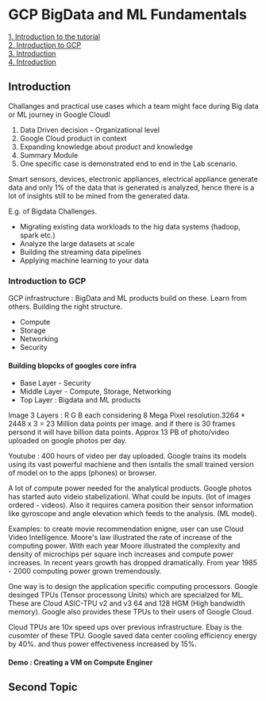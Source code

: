# GCP BigData and ML Fundamentals

[1. Introduction to the tutorial](#intro) </br>
[2. Introduction to GCP](#i2) </br>
[3. Introduction](#intro) </br>
[4. Introduction](#intro) </br>


## <a name="intro">Introduction</a>
Challanges and practical use cases which a team might face during Big data or ML journey in Google Cloudl 

1. Data Driven decision - Organizational level
2. Google Cloud product in context
3. Expanding knowledge about product and knowledge
4. Summary Module 
5. One specific case is demonstrated end to end in the Lab scenario.

Smart sensors, devices, electronic appliances, electrical appliance generate data and only 1% of the data that is generated is analyzed, hence there is a lot of insights still to be mined from the generated data. 

E.g. of Bigdata Challenges. 
 - Migrating existing data workloads to the hig data systems (hadoop, spark etc.)
 - Analyze the large datasets at scale
 - Building the streaming data pipelines
 - Applying machine learning to your data

 
### <a name="i2"> Introduction to GCP </a>
GCP infrastructure : BigData and ML products build on these. Learn from others. Building the right structure.

 - Compute
 - Storage
 - Networking
 - Security


#### Building blopcks of googles core infra
 * Base Layer - Security
 * Middle Layer - Compute, Storage, Networking
 * Top Layer : Bigdata and ML products
 
Image 3 Layers : R G B each considering 8 Mega Pixel resolution.3264 * 2448 x 3  = 23 Million data points per image.  and if there is 30 frames persond it will have billion data points. Approx 13 PB of photo/video uploaded on google photos per day. 
 
Youtube : 400 hours of video per day uploaded. Google trains its models using its vast powerful machiene and then isntalls the small trained version of model on to the apps (phones) or browser. 
 
A lot of compute power needed for the analytical products. Google photos has started auto videio stabelizationl. What could be inputs. (lot of images ordered - videos). Also it requires camera position their sensor information like gyroscope and angle elevation which feeds to the analysis. (ML model). 

Examples: to create movie recommendation enigne, user can use Cloud Video Intelligence. 
Moore's law illustrated the rate of increase of the computing power. With each year Moore illustrated the complexity and density of microchips per square inch increases and compute power increases. In recent years growth has dropped dramatically. From year 1985 - 2000 computing power grown tremendously. 

One way is to design the application specific computing processors. Google desinged TPUs (Tensor processong Units) which are specialzed for ML. These are Cloud ASIC-TPU v2 and v3 64 and 128 HGM (High bandwidth memory). Google also provides these TPUs to their users of Google Cloud.

Cloud TPUs are 10x speed ups over previous infrastructure. Ebay is the cusomter of these TPU. Google saved data center cooling efficiency energy by 40%. and thus power effectiveness increased by 15%. 

#### Demo : Creating a VM on Compute Enginer



## <a name="pookie">Second Topic</a>
